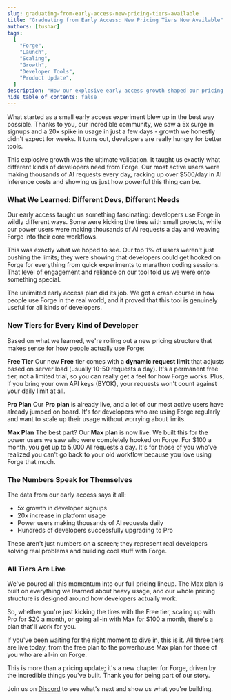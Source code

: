 ```yaml
---
slug: graduating-from-early-access-new-pricing-tiers-available
title: "Graduating from Early Access: New Pricing Tiers Now Available"
authors: [tushar]
tags:
  [
    "Forge",
    "Launch",
    "Scaling",
    "Growth",
    "Developer Tools",
    "Product Update",
  ]
description: "How our explosive early access growth shaped our pricing strategy and what's now available for developers at every scale."
hide_table_of_contents: false
---
```


What started as a small early access experiment blew up in the best way possible. Thanks to you, our incredible community, we saw a 5x surge in signups and a 20x spike in usage in just a few days - growth we honestly didn't expect for weeks. It turns out, developers are really hungry for better tools.

This explosive growth was the ultimate validation. It taught us exactly what different kinds of developers need from Forge. Our most active users were making thousands of AI requests every day, racking up over $500/day in AI inference costs and showing us just how powerful this thing can be.

<!-- truncate -->

### What We Learned: Different Devs, Different Needs

Our early access taught us something fascinating: developers use Forge in wildly different ways. Some were kicking the tires with small projects, while our power users were making thousands of AI requests a day and weaving Forge into their core workflows.

This was exactly what we hoped to see. Our top 1% of users weren't just pushing the limits; they were showing that developers could get hooked on Forge for everything from quick experiments to marathon coding sessions. That level of engagement and reliance on our tool told us we were onto something special.

The unlimited early access plan did its job. We got a crash course in how people use Forge in the real world, and it proved that this tool is genuinely useful for all kinds of developers.

### New Tiers for Every Kind of Developer

Based on what we learned, we're rolling out a new pricing structure that makes sense for how people actually use Forge:

**Free Tier**
Our new **Free** tier comes with a **dynamic request limit** that adjusts based on server load (usually 10-50 requests a day). It's a permanent free tier, not a limited trial, so you can really get a feel for how Forge works. Plus, if you bring your own API keys (BYOK), your requests won't count against your daily limit at all.

**Pro Plan**
Our **Pro plan** is already live, and a lot of our most active users have already jumped on board. It's for developers who are using Forge regularly and want to scale up their usage without worrying about limits.

**Max Plan**
The best part? Our **Max plan** is now live. We built this for the power users we saw who were completely hooked on Forge. For $100 a month, you get up to 5,000 AI requests a day. It's for those of you who've realized you can't go back to your old workflow because you love using Forge that much.

### The Numbers Speak for Themselves

The data from our early access says it all:

- 5x growth in developer signups
- 20x increase in platform usage
- Power users making thousands of AI requests daily
- Hundreds of developers successfully upgrading to Pro

These aren't just numbers on a screen; they represent real developers solving real problems and building cool stuff with Forge.

### All Tiers Are Live

We've poured all this momentum into our full pricing lineup. The Max plan is built on everything we learned about heavy usage, and our whole pricing structure is designed around how developers actually work.

So, whether you're just kicking the tires with the Free tier, scaling up with Pro for $20 a month, or going all-in with Max for $100 a month, there's a plan that'll work for you.

If you've been waiting for the right moment to dive in, this is it. All three tiers are live today, from the free plan to the powerhouse Max plan for those of you who are all-in on Forge.

This is more than a pricing update; it's a new chapter for Forge, driven by the incredible things you've built. Thank you for being part of our story.

Join us on [Discord](https://discord.com/invite/kRZBPpkgwq) to see what's next and show us what you're building.
